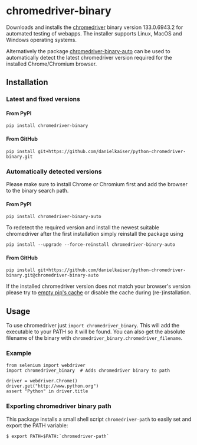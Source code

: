 # chromedriver-binary
Downloads and installs the [chromedriver](https://sites.google.com/a/chromium.org/chromedriver/) binary version 133.0.6943.2 for automated testing of webapps. The installer supports Linux, MacOS and Windows operating systems.

Alternatively the package [chromedriver-binary-auto](https://pypi.org/project/chromedriver-binary-auto/) can be used to automatically detect the latest chromedriver version required for the installed Chrome/Chromium browser.

## Installation

### Latest and fixed versions

#### From PyPI
```
pip install chromedriver-binary
```

#### From GitHub
```
pip install git+https://github.com/danielkaiser/python-chromedriver-binary.git
```

### Automatically detected versions

Please make sure to install Chrome or Chromium first and add the browser to the binary search path.

#### From PyPI
```
pip install chromedriver-binary-auto
```

To redetect the required version and install the newest suitable chromedriver after the first installation simply reinstall the package using
```
pip install --upgrade --force-reinstall chromedriver-binary-auto
```

#### From GitHub
```
pip install git+https://github.com/danielkaiser/python-chromedriver-binary.git@chromedriver-binary-auto
```

If the installed chromedriver version does not match your browser's version please try to [empty pip's cache](https://pip.pypa.io/en/stable/cli/pip_cache/) or disable the cache during (re-)installation.

## Usage
To use chromedriver just `import chromedriver_binary`. This will add the executable to your PATH so it will be found. You can also get the absolute filename of the binary with `chromedriver_binary.chromedriver_filename`.

### Example
```
from selenium import webdriver
import chromedriver_binary  # Adds chromedriver binary to path

driver = webdriver.Chrome()
driver.get("http://www.python.org")
assert "Python" in driver.title
```

### Exporting chromedriver binary path
This package installs a small shell script `chromedriver-path` to easily set and export the PATH variable:
```
$ export PATH=$PATH:`chromedriver-path`
```
